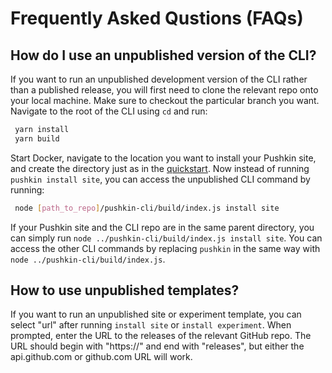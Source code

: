 # Frequently Asked Qustions \(FAQs\)

## How do I use an unpublished version of the CLI?

If you want to run an unpublished development version of the CLI rather than a published release, you will first need to clone the relevant repo onto your local machine. Make sure to checkout the particular branch you want. Navigate to the root of the CLI using `cd` and run:

```bash
 yarn install
 yarn build
```

Start Docker, navigate to the location you want to install your Pushkin site, and create the directory just as in the [quickstart](../getting-started/quickstart/README.md#creating-a-basic-new-pushkin-site). Now instead of running `pushkin install site`, you can access the unpublished CLI command by running:

```bash
 node [path_to_repo]/pushkin-cli/build/index.js install site
```

If your Pushkin site and the CLI repo are in the same parent directory, you can simply run `node ../pushkin-cli/build/index.js install site`. You can access the other CLI commands by replacing `pushkin` in the same way with `node ../pushkin-cli/build/index.js`.

## How to use unpublished templates?

If you want to run an unpublished site or experiment template, you can select "url" after running `install site` or `install experiment`. When prompted, enter the URL to the releases of the relevant GitHub repo. The URL should begin with "https://" and end with "releases", but either the api.github.com or github.com URL will work.

